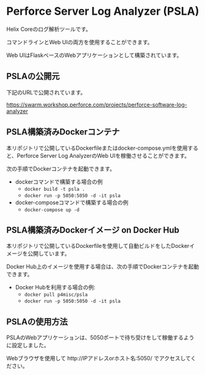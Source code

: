 # Perforce Server Log Analyzer (PSLA)
Helix Coreのログ解析ツールです。

コマンドラインとWeb UIの両方を使用することができます。

Web UIはFlaskベースのWebアプリケーションとして構築されています。

## PSLAの公開元
下記のURLで公開されています。

https://swarm.workshop.perforce.com/projects/perforce-software-log-analyzer

## PSLA構築済みDockerコンテナ
本リポジトリで公開しているDockerfileまたはdocker-compose.ymlを使用すると、Perforce Server Log AnalyzerのWeb UIを稼働させることができます。

次の手順でDockerコンテナを起動できます。
- dockerコマンドで構築する場合の例
  - `docker build -t psla .`
  - `docker run -p 5050:5050 -d -it psla`
- docker-composeコマンドで構築する場合の例
  - `docker-compose up -d`

## PSLA構築済みDockerイメージ on Docker Hub
本リポジトリで公開しているDockerfileを使用して自動ビルドをしたDockerイメージを公開しています。

Docker Hub上のイメージを使用する場合は、次の手順でDockerコンテナを起動できます。
- Docker Hubを利用する場合の例:
  - `docker pull p4misc/psla`
  - `docker run -p 5050:5050 -d -it psla`

## PSLAの使用方法
PSLAのWebアプリケーションは、5050ポートで待ち受けをして稼働するように設定しました。

Webブラウザを使用して http://IPアドレスorホスト名:5050/ でアクセスしてください。

